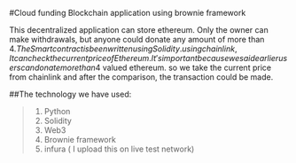 #Cloud funding Blockchain application using brownie framework

This decentralized application can store ethereum. Only the owner can make withdrawals, but anyone could donate any amount of more than 4$. 
The Smart contract is been written using Solidity. using chainlink, It can check the current price of Ethereum. It's important because we said earlier users can donate more than 4$ valued ethereum. so we take the current price from chainlink and after the comparison, the transaction could be made.


##The technology we have used:
> 1. Python
> 2. Solidity
> 3. Web3
> 4. Brownie framework
> 5. infura ( I upload this on live test network)

